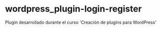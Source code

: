 # wordpress_plugin-login-register
Plugin desarrollado durante el curso 'Creación de plugins para WordPress'

